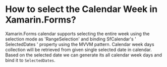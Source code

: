 # How to select the Calendar Week in Xamarin.Forms?
Xamarin.Forms calendar supports selecting the entire week using the selection mode as 'RangeSelection' and binding SfCalendar's ' SelectedDates ' property using the MVVM pattern. Calendar week days collection will be retrieved from given single selected date in calendar. Based on the selected date we can generate its all calendar week days and bind it to `SelectedDates`.

